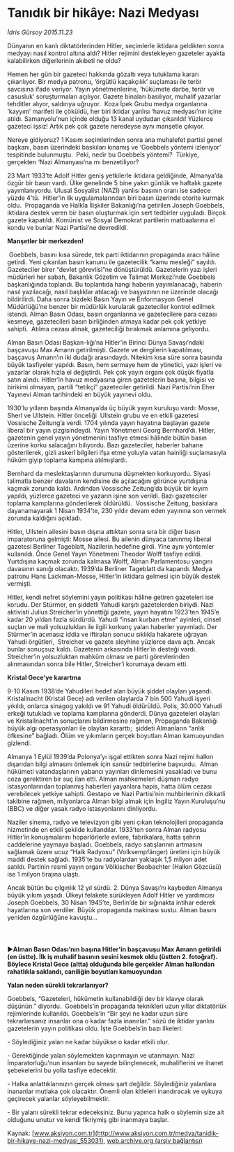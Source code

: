 # Tanıdık bir hikâye: Nazi Medyası

*İdris Gürsoy 2015.11.23*

<div class="pNewsDetailMainContent ctx_content" itemprop="articleBody">
 <p>
  Dünyanın en kanlı diktatörlerinden Hitler, seçimlerle iktidara geldikten sonra medyayı nasıl kontrol altına aldı? Hitler rejimini destekleyen gazeteler ayakta kalabilirken diğerlerinin akıbeti ne oldu?
 </p>
 <p>
  Hemen her gün bir gazeteci hakkında gözaltı veya tutuklama kararı çıkarılıyor. Bir medya patronu, ‘örgütlü kaçakçılık’ suçlaması ile terör savcısına ifade veriyor. Yayın yönetmenlerine, ‘hükümete darbe, terör ve casusluk’ soruşturmaları açılıyor. Gazete binaları basılıyor, muhalif yazarlar tehditler alıyor, saldırıya uğruyor.  Koza İpek Grubu medya organlarına ‘kayyım’ marifeti ile çöküldü, her biri iktidar yanlısı ‘havuz medyası’nın içine atıldı. Samanyolu’nun içinde olduğu 13 kanal uydudan çıkarıldı! Yüzlerce gazeteci işsiz! Artık pek çok gazete neredeyse aynı manşetle çıkıyor.
 </p>
 <p>
  Nereye gidiyoruz? 1 Kasım seçimlerinden sonra ana muhalefet partisi genel başkanı, basın üzerindeki baskıları kınamış ve ‘Goebbels yöntemi izleniyor’ tespitinde bulunmuştu.  Peki, nedir bu Goebbels yöntemi?  Türkiye, gerçekten ‘Nazi Almanyası’na mı benzetiliyor?
 </p>
 <p>
  23 Mart 1933’te Adolf Hitler geniş yetkilerle iktidara geldiğinde, Almanya’da özgür bir basın vardı. Ülke genelinde 5 bine yakın günlük ve haftalık gazete yayımlanıyordu. Ulusal Sosyalist (NAZİ) yanlısı basının oranı ise sadece yüzde 4’tü.  Hitler’in ilk uygulamalarından biri basın üzerinde otorite kurmak oldu.  Propaganda ve Halkla İlişkiler Bakanlığı’na getirilen Joseph Goebbels, iktidara destek veren bir basın oluşturmak için sert tedbirler uyguladı. Birçok gazete kapatıldı. Komünist ve Sosyal Demokrat partilerin matbaalarına el kondu ve bunlar Nazi Partisi’ne devredildi.
 </p>
 <p>
  <strong>
   Manşetler bir merkezden!
  </strong>
 </p>
 <p>
  <img alt="" src="http://web.archive.org/web/20151226130107im_/http://medya.aksiyon.com.tr//aksiyon/2015/11/23/573214.jpg "/>
  Goebbels, basını kısa sürede, tek parti iktidarının propaganda aracı hâline getirdi. Yeni çıkarılan basın kanunu ile gazetecilik “kamu mesleği” sayıldı. Gazeteciler birer “devlet görevlisi”ne dönüştürüldü. Gazetelerin yazı işleri müdürleri her sabah, Bakanlık Gözetim ve Talimat Merkezi’nde Goebbels başkanlığında toplandı. Bu toplantıda hangi haberin yayımlanacağı, haberin nasıl yazılacağı, nasıl başlıklar atılacağı ve başyazının ne üzerinde olacağı bildirilirdi. Daha sonra bizdeki Basın Yayın ve Enformasyon Genel Müdürlüğü’ne benzer bir müdürlük kurularak gazeteciler kontrol edilmek istendi. Alman Basın Odası, basın organlarına ve gazetecilere para cezası kesmeye, gazetecileri basın birliğinden atmaya kadar pek çok yetkiye sahipti.  Atılma cezası almak, gazeteciliği bırakmak anlamına geliyordu.
 </p>
 <p>
  Alman Basın Odası Başkan-lığı’na Hitler’in Birinci Dünya Savaşı’ndaki başçavuşu Max Amann getirilmişti. Gazete ve dergilerin kapatılması, başçavuş Amann’ın iki dudağı arasındaydı. Nitekim kısa süre sonra basında büyük tasfiyeler yapıldı. Basın, hem sermaye hem de yönetici, yazı işleri ve yazarlar olarak hızla el değiştirdi. Pek çok yayın organı çok düşük fiyatla satın alındı. Hitler’in havuz medyasına giren gazetelerin başına, bilgisi ve birikimi olmayan, partili “tetikçi” gazeteciler getirildi. Nazi Partisi’nin Eher Yayınevi Alman tarihindeki en büyük yayınevi oldu.
 </p>
 <p>
  1930’lu yılların başında Almanya’da üç büyük yayın kuruluşu vardı: Mosse, Sherl ve Ullstein. Hitler önceliği  Ullstein grubu ve en etkili gazetesi Vossische Zeitung’a verdi. 1704 yılında yayın hayatına başlayan gazete liberal bir yayın çizgisindeydi. Yayın Yönetmeni Georg Bernhard’dı. Hitler, gazetenin genel yayın yönetmenini tasfiye etmesi hâlinde bütün basın üzerine korku salacağını biliyordu. Bazı gazeteciler, haberler bahane gösterilerek, gizli askerî bilgileri ifşa etme yoluyla vatan hainliği suçlamasıyla hüküm giyip toplama kampına atılmışlardı.
 </p>
 <p>
  Bernhard da meslektaşlarının durumuna düşmekten korkuyordu. Siyasi talimatla benzer davaların kendisine de açılacağını görünce yurtdışına kaçmak zorunda kaldı. Ardından Vossische Zeitung’da büyük bir kıyım yapıldı, yüzlerce gazeteci ve yazarın işine son verildi. Bazı gazeteciler toplama kamplarına gönderilerek öldürüldü.  Vossische Zeitung, baskılara dayanamayarak 1 Nisan 1934’te, 230 yıldır devam eden yayınına son vermek zorunda kaldığını açıkladı.
 </p>
 <p>
  Hitler, Ullstein ailesini basın dışına attıktan sonra sıra bir diğer basın imparatoruna gelmişti: Mosse ailesi. Bu ailenin dünyaca tanınmış liberal gazetesi Berliner Tageblatt, Nazilerin hedefine girdi. Yine aynı yöntemler kullanıldı. Önce Genel Yayın Yönetmeni Theodor Wolff tasfiye edildi. Yurtdışına kaçmak zorunda kalmasa Wolff, Alman Parlamentosu yangını davasının sanığı olacaktı. 1939’da Berliner Tageblatt da kapandı. Medya patronu Hans Lackman-Mosse, Hitler’in iktidara gelmesi için büyük destek vermişti.
 </p>
 <p>
  Hitler, kendi nefret söylemini yayın politikası hâline getiren gazeteleri ise korudu. Der Stürmer, en şiddetli Yahudi karşıtı gazetelerden biriydi. Nazi aktivisti Julius Streicher’in yönettiği gazete, yayın hayatını 1923’ten 1945’e kadar 20 yıldan fazla sürdürdü. Yahudi “insan kurban etme” ayinleri, cinsel suçları ve mali yolsuzlukları ile ilgili korkunç yalan haberler yayımladı. Der Stürmer’in acımasız iddia ve iftiraları sonucu sıklıkla hakarete uğrayan Yahudi örgütleri,  Streicher ve gazete aleyhine yüzlerce dava açtı. Ancak bunlar sonuçsuz kaldı. Gazetenin arkasında Hitler’in desteği vardı. Streicher’in yolsuzluktan mahkûm olması ve parti görevlerinden alınmasından sonra bile Hitler, Streicher’i korumaya devam etti.
 </p>
 <p>
  <strong>
   Kristal Gece’ye karartma
  </strong>
 </p>
 <p>
  9-10 Kasım 1938’de Yahudileri hedef alan büyük şiddet olayları yaşandı. Kristallnacht (Kristal Gece) adı verilen olaylarda 7 bin 500 Yahudi işyeri yıkıldı, onlarca sinagog yakıldı ve 91 Yahudi öldürüldü. Polis, 30.000 Yahudi erkeği tutukladı ve toplama kamplarına gönderdi. Dünya gazeteleri olayları ve Kristallnacht’ın sonuçlarını bildirmesine rağmen, Propaganda Bakanlığı büyük algı operasyonları ile olayları kararttı;  şiddeti Almanların “anlık öfkesine” bağladı. Ölüm ve yıkımların gerçek boyutları Alman kamuoyundan gizlendi.
 </p>
 <p>
  Almanya 1 Eylül 1939’da Polonya’yı işgal ettikten sonra Nazi rejimi halkın dışarıdan bilgi almasını önlemek için sansür tedbirlerine başvurdu.  Alman hükümeti vatandaşlarının yabancı yayınları dinlemesini yasakladı ve bunu ceza gerektiren bir suç ilan etti. Alman mahkemeleri düşman radyo istasyonlarından toplanmış haberleri yayanlara hapis, hatta ölüm cezası verebilecek yetkiye sahipti. Gestapo ve Nazi Partisi’nin muhbirlerinin dikkatli takibine rağmen, milyonlarca Alman bilgi almak için İngiliz Yayın Kuruluşu’nu (BBC) ve diğer yasak radyo istasyonlarını dinliyordu.
 </p>
 <p>
  Naziler sinema, radyo ve televizyon gibi yeni çıkan teknolojileri propaganda hizmetinde en etkili şekilde kullandılar. 1933’ten sonra Alman radyosu Hitler’in konuşmalarını hoparlörlerle evlere, fabrikalara, hatta şehrin caddelerine yaymaya başladı. Goebbels, radyo satışlarının artmasını sağlamak üzere ucuz “Halk Radyosu” (Volksempfänger) üretimi için büyük maddi destek sağladı. 1935’te bu radyolardan yaklaşık 1,5 milyon adet satıldı. Partinin resmî yayın organı Völkischer Beobachter (Halkın Gözcüsü) ise 1 milyon tirajına ulaştı.
 </p>
 <p>
  Ancak bütün bu çılgınlık 12 yıl sürdü. 2. Dünya Savaşı’nı kaybeden Almanya büyük yıkım yaşadı. Ülkeyi felakete sürükleyen Adolf Hitler ve yardımcısı Joseph Goebbels, 30 Nisan 1945’te, Berlin’de bir sığınakta intihar ederek hayatlarına son verdiler. Büyük propaganda makinası sustu. Alman basını yeniden özgürlüğüne kavuştu...
 </p>
 <p>
  <img alt="" src="http://web.archive.org/web/20151226130107im_/http://medya.aksiyon.com.tr//aksiyon/2015/11/23/573211.jpg "/>
 </p>
 <p>
  <img alt="" src="http://web.archive.org/web/20151226130107im_/http://medya.aksiyon.com.tr//aksiyon/2015/11/23/573212.jpg "/>
 </p>
 <p>
  <img alt="" src="http://web.archive.org/web/20151226130107im_/http://medya.aksiyon.com.tr//aksiyon/2015/11/23/573213.jpg "/>
 </p>
 <p>
  <strong>
   <span>
    ►Alman Basın Odası’nın başına Hitler’in başçavuşu Max Amann getirildi (en üstte). İlk iş muhalif basının sesini kesmek oldu (üstten 2. fotoğraf). Böylece Kristal Gece (altta) olduğunda bile gerçekler Alman halkından rahatlıkla saklandı, caniliğin boyutları kamuoyundan
   </span>
  </strong>
 </p>
 <p>
  <strong>
   Yalan neden sürekli tekrarlanıyor?
  </strong>
 </p>
 <p>
  Goebbels, “Gazeteleri, hükümetin kullanabildiği dev bir klavye olarak düşünün.” diyordu.  Goebbels’in propaganda teknikleri uzun yıllar diktatörlük rejimlerinde kullanıldı. Goebbels’in “Bir şeyi ne kadar uzun süre tekrarlarsanız insanlar ona o kadar fazla inanırlar.” sözü de iktidar yanlısı gazetelerin yayın politikası oldu. İşte Goebbels’in bazı ilkeleri:
 </p>
 <p>
  - Söylediğiniz yalan ne kadar büyükse o kadar etkili olur.
 </p>
 <p>
  - Gerektiğinde yalan söylemekten kaçınmayın ve utanmayın. Nazi İmparatorluğu’nun insanları bu sayede bilinçlenecek, muhaliflerini ve ihanet şebekelerini bu yolla tasfiye edecektir.
 </p>
 <p>
  - Halka anlattıklarınızın gerçek olması şart değildir. Söylediğiniz yalanlara inananlar mutlaka çok olacaktır. Önemli olan kitleleri inandıracak ve uykuya geçirecek yalanlar söyleyebilmektir.
 </p>
 <p>
  - Bir yalanı sürekli tekrar edeceksiniz. Bunu yapınca halk o söylemin size ait olduğunu unutur ve kendi fikriymiş gibi inanmaya başlar.
 </p>
</div>


Kaynak: [www.aksiyon.com.tr](http://www.aksiyon.com.tr/medya/tanidik-bir-hikaye-nazi-medyasi_553031), [web.archive.org (arşiv bağlantısı)](http://web.archive.org/web/20151226130107/http://www.aksiyon.com.tr/medya/tanidik-bir-hikaye-nazi-medyasi_553031)
